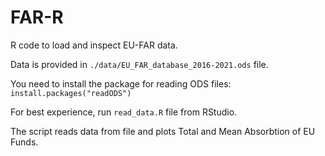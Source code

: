 # FAR-R
R code to load and inspect EU-FAR data.

Data is provided in `./data/EU_FAR_database_2016-2021.ods` file.

You need to install the package for reading ODS files:
`install.packages("readODS")`

For best experience, run `read_data.R` file from RStudio.

The script reads data from file and plots Total and Mean Absorbtion of EU Funds.
